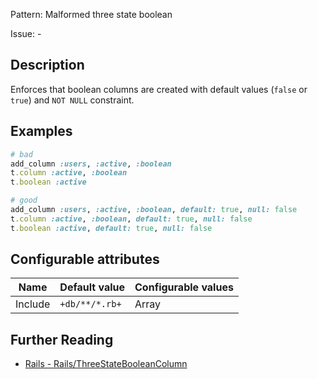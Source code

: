 Pattern: Malformed three state boolean

Issue: -

## Description

Enforces that boolean columns are created with default values (`false` or `true`) and
`NOT NULL` constraint.

## Examples

```ruby
# bad
add_column :users, :active, :boolean
t.column :active, :boolean
t.boolean :active

# good
add_column :users, :active, :boolean, default: true, null: false
t.column :active, :boolean, default: true, null: false
t.boolean :active, default: true, null: false
```

## Configurable attributes

Name | Default value | Configurable values
--- | --- | ---
Include | `+db/**/*.rb+` | Array

## Further Reading

* [Rails - Rails/ThreeStateBooleanColumn](https://docs.rubocop.org/rubocop-rails/cops_rails.html#railsthreestatebooleancolumn)
